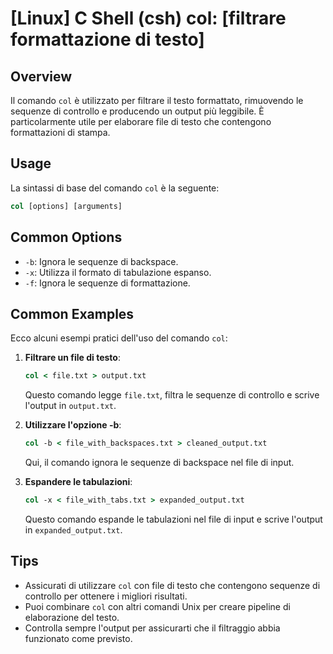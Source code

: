 # [Linux] C Shell (csh) col: [filtrare formattazione di testo]

## Overview
Il comando `col` è utilizzato per filtrare il testo formattato, rimuovendo le sequenze di controllo e producendo un output più leggibile. È particolarmente utile per elaborare file di testo che contengono formattazioni di stampa.

## Usage
La sintassi di base del comando `col` è la seguente:

```csh
col [options] [arguments]
```

## Common Options
- `-b`: Ignora le sequenze di backspace.
- `-x`: Utilizza il formato di tabulazione espanso.
- `-f`: Ignora le sequenze di formattazione.

## Common Examples
Ecco alcuni esempi pratici dell'uso del comando `col`:

1. **Filtrare un file di testo**:
   ```csh
   col < file.txt > output.txt
   ```
   Questo comando legge `file.txt`, filtra le sequenze di controllo e scrive l'output in `output.txt`.

2. **Utilizzare l'opzione -b**:
   ```csh
   col -b < file_with_backspaces.txt > cleaned_output.txt
   ```
   Qui, il comando ignora le sequenze di backspace nel file di input.

3. **Espandere le tabulazioni**:
   ```csh
   col -x < file_with_tabs.txt > expanded_output.txt
   ```
   Questo comando espande le tabulazioni nel file di input e scrive l'output in `expanded_output.txt`.

## Tips
- Assicurati di utilizzare `col` con file di testo che contengono sequenze di controllo per ottenere i migliori risultati.
- Puoi combinare `col` con altri comandi Unix per creare pipeline di elaborazione del testo.
- Controlla sempre l'output per assicurarti che il filtraggio abbia funzionato come previsto.